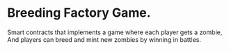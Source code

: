 # Breeding Factory Game.

Smart contracts that implements a game where each player gets a zombie, 
And players can breed and mint new zombies by winning in battles.
